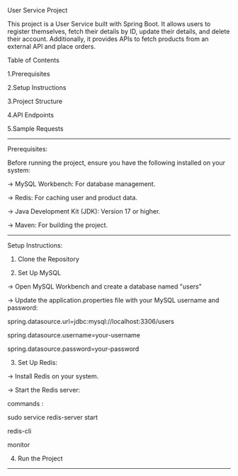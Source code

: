 User Service Project

This project is a User Service built with Spring Boot. It allows users to register themselves, fetch their details by ID, update their details, and delete their account. Additionally, it provides APIs to fetch products from an external API and place orders.

Table of Contents

1.Prerequisites

2.Setup Instructions

3.Project Structure

4.API Endpoints

5.Sample Requests

------------------------------------------------------------------------------------------------------------------------------------------------------------------

Prerequisites:

Before running the project, ensure you have the following installed on your system:

-> MySQL Workbench: For database management.

-> Redis: For caching user and product data.

-> Java Development Kit (JDK): Version 17 or higher.

-> Maven: For building the project.

------------------------------------------------------------------------------------------------------------------------------------------------------------------
Setup Instructions:

1. Clone the Repository

2. Set Up MySQL

-> Open MySQL Workbench and create a database named "users"

-> Update the application.properties file with your MySQL username and password:

spring.datasource.url=jdbc:mysql://localhost:3306/users

spring.datasource.username=your-username

spring.datasource.password=your-password

3. Set Up Redis:

-> Install Redis on your system.

-> Start the Redis server:

commands : 

sudo service redis-server start

redis-cli

monitor

4. Run the Project

------------------------------------------------------------------------------------------------------------------------------------------------------------------

